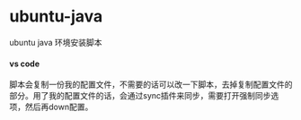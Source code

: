 # ubuntu-java
ubuntu java 环境安装脚本

#### vs code

脚本会复制一份我的配置文件，不需要的话可以改一下脚本，去掉复制配置文件的部分。用了我的配置文件的话，会通过sync插件来同步，需要打开强制同步选项，然后再down配置。